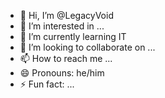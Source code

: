 - 👋 Hi, I’m @LegacyVoid
- 👀 I’m interested in ...
- 🌱 I’m currently learning IT
- 💞️ I’m looking to collaborate on ...
- 📫 How to reach me ...
- 😄 Pronouns: he/him
- ⚡ Fun fact: ...

<!---
LegacyVoid/LegacyVoid is a ✨ special ✨ repository because its `README.md` (this file) appears on your GitHub profile.
You can click the Preview link to take a look at your changes.
--->
